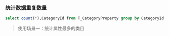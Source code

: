 ### 统计数据重复数量
```sql
select count(*),CategoryId from T_CategoryProperty group by CategoryId order by count(*) desc
```
>使用场景一：统计属性最多的类目